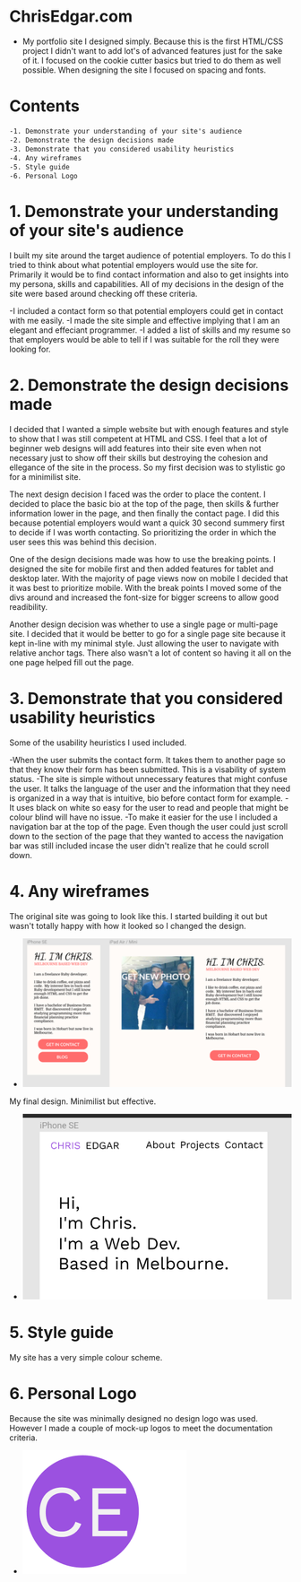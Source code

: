 # ChrisEdgar.com
* My portfolio site I designed simply.  Because this is the first HTML/CSS project I didn't want to add lot's of advanced features just for the sake of it.  I focused on the cookie cutter basics but tried to do them as well possible.  When designing the site I focused on spacing and fonts.

# Contents
	-1. Demonstrate your understanding of your site's audience
	-2. Demonstrate the design decisions made
	-3. Demonstrate that you considered usability heuristics
	-4. Any wireframes
	-5. Style guide
	-6. Personal Logo



# 1. Demonstrate your understanding of your site's audience

I built my site around the target audience of potential employers.  To do this I tried to think about what potential employers would use the site for.  Primarily it would be to find contact information and also to get insights into my persona, skills and capabilities. All of my decisions in the design of the site were based around checking off these criteria.

-I included a contact form so that potential employers could get in contact with me easily.
-I made the site simple and effective implying that I am an elegant and effeciant programmer.
-I added a list of skills and my resume so that employers would be able to tell if I was suitable for the roll they were looking for.

# 2. Demonstrate the design decisions made

I decided that I wanted a simple website but with enough features and style to show that I was still competent at HTML and CSS.  I feel that a lot of beginner web designs will add features into their site even when not necessary just to show off their skills but destroying the cohesion and ellegance of the site in the process.  So my first decision was to stylistic go for a minimilist site.

The next design decision I faced was the order to place the content.  I decided to place the basic bio at the top of the page, then skills & further information lower in the page, and then finally the contact page.  I did this because potential employers would want a quick 30 second summery first to decide if I was worth contacting.  So prioritizing the order in which the user sees this was behind this decision.

One of the design decisions made was how to use the breaking points.  I designed the site for mobile first and then added features for tablet and desktop later.  With the majority of page views now on mobile I decided that it was best to prioritize mobile.  With the break points I moved some of the divs around and increased the font-size for bigger screens to allow good readibility.

Another design decision was whether to use a single page or multi-page site.  I decided that it would be better to go for a single page site because it kept in-line with my minimal style.  Just allowing the user to navigate with relative anchor tags.  There also wasn't a lot of content so having it all on the one page helped fill out the page.

# 3. Demonstrate that you considered usability heuristics

Some of the usability heuristics I used included.

-When the user submits the contact form.  It takes them to another page so that they know their form has been submitted.  This is a visability of system status.
-The site is simple without unnecessary features that might confuse the user.  It talks the language of the user and the information that they need is organized in a way that is intuitive, bio before contact form for example.
-It uses black on white so easy for the user to read and people that might be colour blind will have no issue.
-To make it easier for the use I included a navigation bar at the top of the page.  Even though the user could just scroll down to the section of the page that they wanted to access the navigation bar was still included incase the user didn't realize that he could scroll down.

# 4. Any wireframes

The original site was going to look like this.  I started building it out but wasn't totally happy with how it looked so I changed the design.

-  ![](documentation/design1.PNG)

My final design.  Minimilist but effective.

-  ![](documentation/design2.PNG)


# 5. Style guide

 My site has a very simple colour scheme.

# 6. Personal Logo

Because the site was minimally designed no design logo was used.  However I made a couple of mock-up logos to meet the documentation criteria.

-  ![](documentation/logo.PNG)
